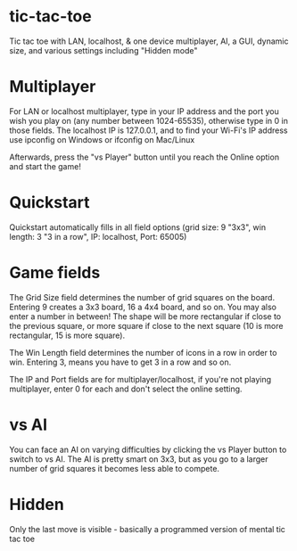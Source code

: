 # tic-tac-toe
Tic tac toe with LAN, localhost, & one device multiplayer, AI, a GUI, dynamic size, and various settings including "Hidden mode"

# Multiplayer
For LAN or localhost multiplayer, type in your IP address and the port you wish you play on (any number between 1024-65535), otherwise type in 0 in those fields. The localhost IP is 127.0.0.1, and to find your Wi-Fi's IP address use ipconfig on Windows or ifconfig on Mac/Linux

Afterwards, press the "vs Player" button until you reach the Online option and start the game!

# Quickstart
Quickstart automatically fills in all field options (grid size: 9 "3x3", win length: 3 "3 in a row", IP: localhost, Port: 65005)

# Game fields
The Grid Size field determines the number of grid squares on the board. Entering 9 creates a 3x3 board, 16 a 4x4 board, and so on. You may also enter a number in between! The shape will be more rectangular if close to the previous square, or more square if close to the next square (10 is more rectangular, 15 is more square).

The Win Length field determines the number of icons in a row in order to win. Entering 3, means you have to get 3 in a row and so on.

The IP and Port fields are for multiplayer/localhost, if you're not playing multiplayer, enter 0 for each and don't select the online setting.

# vs AI
You can face an AI on varying difficulties by clicking the vs Player button to switch to vs AI. The AI is pretty smart on 3x3, but as you go to a larger number of grid squares it becomes less able to compete.

# Hidden
Only the last move is visible - basically a programmed version of mental tic tac toe
